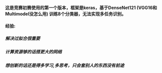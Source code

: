 #### 这是竞赛初赛使用的第一个版本，框架是keras，基于DenseNet121 (VGG16和Multimodel没怎么用) 训练8个分类器，无法实现多任务识别。

#### 经验:
##### 解决过拟合很重要
##### 计算资源够的话搭更大的网络    
##### 想创新的话还是得多学习,多思考，只会套别人的东西没有前途
